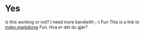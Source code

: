 # Yes
is this working or not?
I need more bandwith ;-)
Fun
This is a link to [index.markdonw](/index.md) Fun.
Hva er det du gjør?

